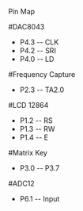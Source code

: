 Pin Map

#DAC8043
 * P4.3 -- CLK
 * P4.2 -- SRI
 * P4.0 -- LD

#Frequency Capture
 * P2.3 -- TA2.0

#LCD 12864
 * P1.2 -- RS
 * P1.3 -- RW
 * P1.4 -- E

#Matrix Key
 * P3.0 -- P3.7

#ADC12
 * P6.1 -- Input

